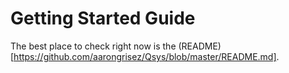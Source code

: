 # Getting Started Guide

The best place to check right now is the (README)[https://github.com/aarongrisez/Qsys/blob/master/README.md].
